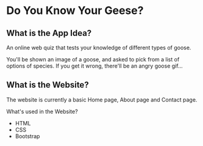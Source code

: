 # Do You Know Your Geese?

## What is the App Idea?

An online web quiz that tests your knowledge of different types of goose.

You'll be shown an image of a goose, and asked to pick from a list of options of species. If you get it wrong, there'll be an angry goose gif...

## What is the Website?
The website is currently a basic Home page, About page and Contact page. 

What's used in the Website?
+ HTML
+ CSS
+ Bootstrap
